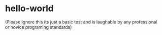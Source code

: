 hello-world
===========

(Please Ignore this its just a basic test and is laughable by any professional or novice programing standards) 
